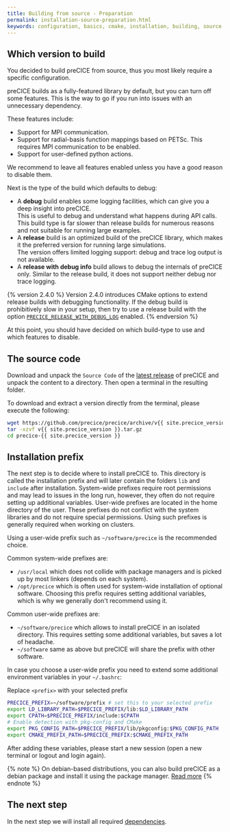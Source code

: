 ```yaml
---
title: Building from source - Preparation
permalink: installation-source-preparation.html
keywords: configuration, basics, cmake, installation, building, source
---
```


## Which version to build

You decided to build preCICE from source, thus you most likely require a specific configuration.

preCICE builds as a fully-featured library by default, but you can turn off some features.
This is the way to go if you run into issues with an unnecessary dependency.

These features include:

* Support for MPI communication.
* Support for radial-basis function mappings based on PETSc. This requires MPI communication to be enabled.
* Support for user-defined python actions.

We recommend to leave all features enabled unless you have a good reason to disable them.

Next is the type of the build which defaults to debug:

* A **debug** build enables some logging facilities, which can give you a deep insight into preCICE.  
  This is useful to debug and understand what happens during API calls.
  This build type is far slower than release builds for numerous reasons and not suitable for running large examples.
* A **release** build is an optimized build of the preCICE library, which makes it the preferred version for running large simulations.  
  The version offers limited logging support: debug and trace log output is not available.
* A **release with debug info** build allows to debug the internals of preCICE only.
  Similar to the release build, it does not support neither debug nor trace logging.

{% version 2.4.0 %}
Version 2.4.0 introduces CMake options to extend release builds with debugging functionality.
If the debug build is prohibitively slow in your setup, then try to use a release build with the option [`PRECICE_RELEASE_WITH_DEBUG_LOG`](installation-source-configuration) enabled.
{% endversion %}

At this point, you should have decided on which build-type to use and which features to disable.

## The source code

Download and unpack the `Source Code` of the [latest release](https://github.com/precice/precice/releases/latest) of preCICE and unpack the content to a directory.
Then open a terminal in the resulting folder.

To download and extract a version directly from the terminal, please execute the following:

```bash
wget https://github.com/precice/precice/archive/v{{ site.precice_version }}.tar.gz
tar -xzvf v{{ site.precice_version }}.tar.gz
cd precice-{{ site.precice_version }}
```

## Installation prefix

The next step is to decide where to install preCICE to.
This directory is called the installation prefix and will later contain the folders `lib` and `include` after installation.
System-wide prefixes require root permissions and may lead to issues in the long run, however, they often do not require setting up additional variables.
User-wide prefixes are located in the home directory of the user. These prefixes do not conflict with the system libraries and do not require special permissions.
Using such prefixes is generally required when working on clusters.

Using a user-wide prefix such as `~/software/precice` is the recommended choice.

Common system-wide prefixes are:

* `/usr/local` which does not collide with package managers and is picked up by most linkers (depends on each system).
* `/opt/precice` which is often used for system-wide installation of optional software. Choosing this prefix requires setting additional variables, which is why we generally don't recommend using it.

Common user-wide prefixes are:

* `~/software/precice` which allows to install preCICE in an isolated directory. This requires setting some additional variables, but saves a lot of headache.
* `~/software` same as above but preCICE will share the prefix with other software.

In case you choose a user-wide prefix you need to extend some additional environment variables in your `~/.bashrc`:

Replace `<prefix>` with your selected prefix

```bash
PRECICE_PREFIX=~/software/prefix # set this to your selected prefix
export LD_LIBRARY_PATH=$PRECICE_PREFIX/lib:$LD_LIBRARY_PATH
export CPATH=$PRECICE_PREFIX/include:$CPATH
# Enable detection with pkg-config and CMake
export PKG_CONFIG_PATH=$PRECICE_PREFIX/lib/pkgconfig:$PKG_CONFIG_PATH
export CMAKE_PREFIX_PATH=$PRECICE_PREFIX:$CMAKE_PREFIX_PATH
```

After adding these variables, please start a new session (open a new terminal or logout and login again).

{% note %}
On debian-based distributions, you can also build preCICE as a debian package and install it using the package manager. [Read more](installation-source-advanced#debian-packages)
{% endnote %}

## The next step

In the next step we will install all required [dependencies](installation-source-dependencies).
